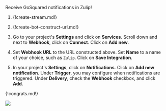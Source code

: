 Receive GoSquared notifications in Zulip!

1. {!create-stream.md!}

1. {!create-bot-construct-url.md!}

1. Go to your project's **Settings** and click on **Services**.
   Scroll down and next to **Webhook**, click on **Connect**. Click
   on **Add new**.

1. Set **Webhook URL** to the URL constructed above. Set **Name** to
   a name of your choice, such as `Zulip`. Click on **Save Integration**.

1. In your project's **Settings**, click on **Notifications**. Click on
   **Add new notification**. Under **Trigger**, you may configure when
   notifications are triggered. Under **Delivery**, check the **Webhook**
   checkbox, and click **Add**.

{!congrats.md!}

![](/static/images/integrations/gosquared/000.png)
